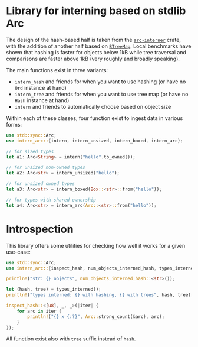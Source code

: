 # Library for interning based on stdlib Arc

The design of the hash-based half is taken from the [`arc-interner`](https://docs.rs/arc-interner)
crate, with the addition of another half based on [`BTreeMap`](https://doc.rust-lang.org/std/collections/struct.BTreeMap.html).
Local benchmarks have shown that hashing is faster for objects below 1kB while tree traversal
and comparisons are faster above 1kB (very roughly and broadly speaking).

The main functions exist in three variants:

  - `intern_hash` and friends for when you want to use hashing (or have no `Ord` instance at hand)
  - `intern_tree` and friends for when you want to use tree map (or have no `Hash` instance at hand)
  - `intern` and friends to automatically choose based on object size

Within each of these classes, four function exist to ingest data in various forms:

```rust
use std::sync::Arc;
use intern_arc::{intern, intern_unsized, intern_boxed, intern_arc};

// for sized types
let a1: Arc<String> = intern("hello".to_owned());

// for unsized non-owned types
let a2: Arc<str> = intern_unsized("hello");

// for unsized owned types
let a3: Arc<str> = intern_boxed(Box::<str>::from("hello"));

// for types with shared ownership
let a4: Arc<str> = intern_arc(Arc::<str>::from("hello"));
```

# Introspection

This library offers some utilities for checking how well it works for a given use-case:

```rust
use std::sync::Arc;
use intern_arc::{inspect_hash, num_objects_interned_hash, types_interned};

println!("str: {} objects", num_objects_interned_hash::<str>());

let (hash, tree) = types_interned();
println!("types interned: {} with hashing, {} with trees", hash, tree);

inspect_hash::<[u8], _, _>(|iter| {
    for arc in iter {
        println!("{} x {:?}", Arc::strong_count(&arc), arc);
    }
});
```

All function exist also with `tree` suffix instead of `hash`.